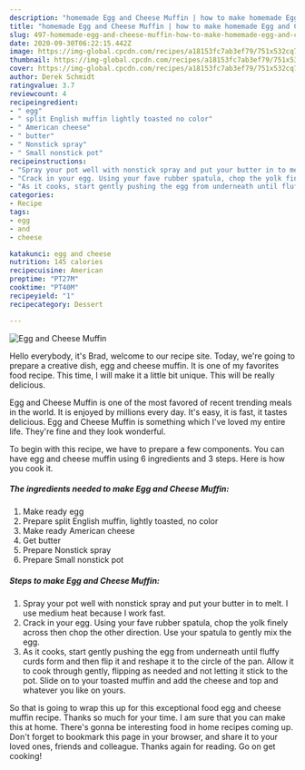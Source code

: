```yaml
---
description: "homemade Egg and Cheese Muffin | how to make homemade Egg and Cheese Muffin"
title: "homemade Egg and Cheese Muffin | how to make homemade Egg and Cheese Muffin"
slug: 497-homemade-egg-and-cheese-muffin-how-to-make-homemade-egg-and-cheese-muffin
date: 2020-09-30T06:22:15.442Z
image: https://img-global.cpcdn.com/recipes/a18153fc7ab3ef79/751x532cq70/egg-and-cheese-muffin-recipe-main-photo.jpg
thumbnail: https://img-global.cpcdn.com/recipes/a18153fc7ab3ef79/751x532cq70/egg-and-cheese-muffin-recipe-main-photo.jpg
cover: https://img-global.cpcdn.com/recipes/a18153fc7ab3ef79/751x532cq70/egg-and-cheese-muffin-recipe-main-photo.jpg
author: Derek Schmidt
ratingvalue: 3.7
reviewcount: 4
recipeingredient:
- " egg"
- " split English muffin lightly toasted no color"
- " American cheese"
- " butter"
- " Nonstick spray"
- " Small nonstick pot"
recipeinstructions:
- "Spray your pot well with nonstick spray and put your butter in to melt. I use medium heat because I work fast."
- "Crack in your egg. Using your fave rubber spatula, chop the yolk finely across then chop the other direction. Use your spatula to gently mix the egg."
- "As it cooks, start gently pushing the egg from underneath until fluffy curds form and then flip it and reshape it to the circle of the pan. Allow it to cook through gently, flipping as needed and not letting it stick to the pot. Slide on to your toasted muffin and add the cheese and top and whatever you like on yours."
categories:
- Recipe
tags:
- egg
- and
- cheese

katakunci: egg and cheese 
nutrition: 145 calories
recipecuisine: American
preptime: "PT27M"
cooktime: "PT40M"
recipeyield: "1"
recipecategory: Dessert

---
```



![Egg and Cheese Muffin](https://img-global.cpcdn.com/recipes/a18153fc7ab3ef79/751x532cq70/egg-and-cheese-muffin-recipe-main-photo.jpg)

Hello everybody, it's Brad, welcome to our recipe site. Today, we're going to prepare a creative dish, egg and cheese muffin. It is one of my favorites food recipe. This time, I will make it a little bit unique. This will be really delicious.



Egg and Cheese Muffin is one of the most favored of recent trending meals in the world. It is enjoyed by millions every day. It's easy, it is fast, it tastes delicious. Egg and Cheese Muffin is something which I've loved my entire life. They're fine and they look wonderful.


To begin with this recipe, we have to prepare a few components. You can have egg and cheese muffin using 6 ingredients and 3 steps. Here is how you cook it.

<!--inarticleads1-->

##### The ingredients needed to make Egg and Cheese Muffin:

1. Make ready  egg
1. Prepare  split English muffin, lightly toasted, no color
1. Make ready  American cheese
1. Get  butter
1. Prepare  Nonstick spray
1. Prepare  Small nonstick pot




<!--inarticleads2-->

##### Steps to make Egg and Cheese Muffin:

1. Spray your pot well with nonstick spray and put your butter in to melt. I use medium heat because I work fast.
1. Crack in your egg. Using your fave rubber spatula, chop the yolk finely across then chop the other direction. Use your spatula to gently mix the egg.
1. As it cooks, start gently pushing the egg from underneath until fluffy curds form and then flip it and reshape it to the circle of the pan. Allow it to cook through gently, flipping as needed and not letting it stick to the pot. Slide on to your toasted muffin and add the cheese and top and whatever you like on yours.




So that is going to wrap this up for this exceptional food egg and cheese muffin recipe. Thanks so much for your time. I am sure that you can make this at home. There's gonna be interesting food in home recipes coming up. Don't forget to bookmark this page in your browser, and share it to your loved ones, friends and colleague. Thanks again for reading. Go on get cooking!
